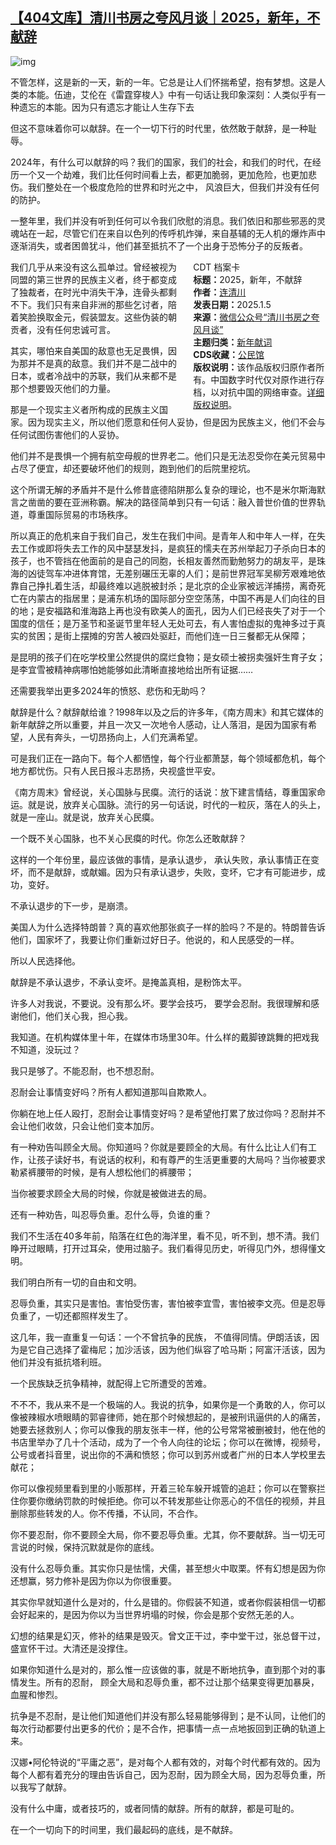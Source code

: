 <!--1736158669000-->
[【404文库】清川书房之夸风月谈｜2025，新年，不献辞](https://chinadigitaltimes.net/chinese/714701.html)
------

<p><img decoding="async" src="https://chinadigitaltimes.net/chinese/files/2025/01/332.jpg" alt="img"></p><p>不管怎样，这是新的一天，新的一年。它总是让人们怀揣希望，抱有梦想。这是人类的本能。伍迪，艾伦在《雷霆穿梭人》中有一句话让我印象深刻：人类似乎有一种遗忘的本能。因为只有遗忘才能让人生存下去</p><p>但这不意味着你可以献辞。在一个一切下行的时代里，依然敢于献辞，是一种耻辱。</p><p>2024年，有什么可以献辞的吗？我们的国家，我们的社会，和我们的时代，在经历一个又一个劫难，我们比任何时间看上去，都更加脆弱，更加危险，也更加悲伤。我们整处在一个极度危险的世界和时光之中， 风浪巨大，但我们并没有任何的防护。</p><p>一整年里，我们并没有听到任何可以令我们欣慰的消息。我们依旧和那些邪恶的灵魂站在一起，尽管它们在来自以色列的传呼机炸弹，来自基辅的无人机的爆炸声中逐渐消失，或者困兽犹斗，他们甚至抵抗不了一个出身于恐怖分子的反叛者。</p><div style="width:42%;float:right;padding-left:20px;"><div class="su-spoiler su-spoiler-style-fancy su-spoiler-icon-chevron-circle" data-scroll-offset="0" data-anchor-in-url="no"><div class="su-spoiler-title" tabindex="0" role="button"><span class="su-spoiler-icon"></span>CDT 档案卡</div><div class="su-spoiler-content su-u-clearfix su-u-trim"><strong>标题：</strong>2025，新年，不献辞<br><strong>作者：</strong><a href="https://chinadigitaltimes.net/space/清川书房之夸风月谈" target="_blank">连清川</a><br><strong>发表日期：</strong>2025.1.5<br><strong>来源：</strong><a href="" target="_blank">微信公众号“清川书房之夸风月谈”</a><br><strong>主题归类：</strong><a href="https://chinadigitaltimes.net/space/新年献词" target="_blank">新年献词</a><br><strong>CDS收藏：</strong><a href="https://chinadigitaltimes.net/space/%E5%85%AC%E6%B0%91%E9%A6%86" target="_blank" rel="noopener">公民馆</a><br><strong>版权说明：</strong>该作品版权归原作者所有。中国数字时代仅对原作进行存档，以对抗中国的网络审查。<a href="https://chinadigitaltimes.net/chinese/copyright">详细版权说明</a>。</div></div></div><p>我们几乎从来没有这么孤单过。曾经被视为同盟的第三世界的民族主义者，终于都变成了独裁者，在时光中消失干净，连骨头都剩不下。我们只有来自非洲的那些乞讨者，陪着笑脸换取金元，假装盟友。这些伪装的朝贡者，没有任何忠诚可言。</p><p>其实，哪怕来自美国的敌意也无足畏惧，因为那并不是真的敌意。我们并不是二战中的日本，或者冷战中的苏联，我们从来都不是那个想要毁灭他们的力量。</p><p>那是一个现实主义者所构成的民族主义国家。因为现实主义，所以他们愿意和任何人妥协，但是因为民族主义，他们不会与任何试图伤害他们的人妥协。</p><p>他们并不是畏惧一个拥有航空母舰的世界老二。他们只是无法忍受你在美元贸易中占尽了便宜，却还要破坏他们的规则，跑到他们的后院里挖坑。</p><p>这个所谓无解的矛盾并不是什么修昔底德陷阱那么复杂的理论，也不是米尔斯海默言之凿凿的要在亚洲称霸。解决的路径简单到只有一句话：融入普世价值的世界轨道，尊重国际贸易的市场秩序。</p><p>所以真正的危机来自于我们自己，发生在我们中间。是青年人和中年人一样，在失去工作或即将失去工作的风中瑟瑟发抖，是疯狂的懦夫在苏州举起刀子杀向日本的孩子，也不管挡在他面前的是自己的同胞，长相友善然而勤勉努力的胡友平，是珠海的凶徒驾车冲进体育馆，无差别碾压无辜的人们；是前世界冠军吴柳芳艰难地依靠自己挣扎着生活，却最终难以逃脱被封杀；是北京的企业家被远洋捕捞，离奇死亡在内蒙古的指居里；是浦东机场的国际部分空空荡荡，中国不再是人们向往的目的地；是安福路和淮海路上再也没有欧美人的面孔，因为人们已经丧失了对于一个国度的信任；是万圣节和圣诞节里年轻人无处可去，有人害怕虚拟的鬼神多过于真实的贫困；是街上摆摊的穷苦人被四处驱赶，而他们连一日三餐都无从保障；</p><p>是昆明的孩子们在吃学校里公然提供的腐烂食物；是女硕士被拐卖强奸生育子女；是李宜雪被精神病哪怕她能够如此清晰直接地给出所有证据……</p><p>还需要我举出更多2024年的愤怒、悲伤和无助吗？</p><p>献辞是什么？献辞献给谁？1998年以及之后的许多年，《南方周末》和其它媒体的新年献辞之所以重要，并且一次又一次地令人感动，让人落泪，是因为国家有希望，人民有奔头，一切昂扬向上，人们充满希望。</p><p>可是我们正在一路向下。每个人都恓惶，每个行业都萧瑟，每个领域都危机，每个地方都忧伤。只有人民日报斗志昂扬，央视盛世平安。</p><p>《南方周末》曾经说，关心国脉与民瘼。流行的话说：放下建言情结，尊重国家命运。就是说，放弃关心国脉。流行的另一句话说，时代的一粒灰，落在人的头上，就是一座山。就是说，放弃关心民瘼。</p><p>一个既不关心国脉，也不关心民瘼的时代。你怎么还敢献辞？</p><p>这样的一个年份里，最应该做的事情，是承认退步， 承认失败，承认事情正在变坏，而不是献辞，或献媚。因为只有承认退步，失败，变坏，它才有可能进步，成功，变好。</p><p>不承认退步的下一步，是崩溃。</p><p>美国人为什么选择特朗普？真的喜欢他那张疯子一样的脸吗？不是的。特朗普告诉他们，国家坏了，我要让你们重新过好日子。他说的，和人民感受的一样。</p><p>所以人民选择他。</p><p>献辞是不承认退步，不承认变坏。是掩盖真相，是粉饰太平。</p><p>许多人对我说，不要说。没有那么坏。要学会技巧， 要学会忍耐。我很理解和感谢他们，他们关心我，担心我。</p><p>我知道。在机构媒体里十年，在媒体市场里30年。什么样的戴脚镣跳舞的把戏我不知道，没玩过？</p><p>我只是够了。不能忍耐，也不想忍耐。</p><p>忍耐会让事情变好吗？所有人都知道那叫自欺欺人。</p><p>你躺在地上任人殴打，忍耐会让事情变好吗？是希望他打累了放过你吗？忍耐并不会让他们收敛，只会让他们变本加厉。</p><p>有一种劝告叫顾全大局。你知道吗？你就是要顾全的大局。有什么比让人们有工作，让孩子读好书，有说话的权利，和有尊严的生活更重要的大局吗？当你被要求勒紧裤腰带的时候，是有人想松他们的裤腰带；</p><p>当你被要求顾全大局的时候，你就是被做进去的局。</p><p>还有一种劝告，叫忍辱负重。忍什么辱，负谁的重？</p><p>我们不生活在40多年前，陷落在红色的海洋里，看不见，听不到，想不清。我们睁开过眼睛，打开过耳朵，使用过脑子。我们看得见历史，听得见门外，想得懂文明。</p><p>我们明白所有一切的自由和文明。</p><p>忍辱负重，其实只是害怕。害怕受伤害，害怕被李宜雪，害怕被李文亮。但是忍辱负重了，一切还都照样发生了。</p><p>这几年，我一直重复一句话：一个不曾抗争的民族， 不值得同情。伊朗活该，因为是它自己选择了霍梅尼；加沙活该，因为他们纵容了哈马斯；阿富汗活该，因为他们并没有抵抗塔利班。</p><p>一个民族缺乏抗争精神，就配得上它所遭受的苦难。</p><p>不不不，我从来不是一个极端的人。我说的抗争，如果你是一个勇敢的人，你可以像被辣椒水喷眼睛的郭睿律师，她在那个时候想起的，是被刑讯逼供的人的痛苦，她要去拯救别人；你可以像我的朋友张丰一样，他的公号常常被删被封，他在他的书店里举办了几十个活动，成为了一个令人向往的论坛；你可以在微博，视频号，公号或者抖音里，说出你的不满和愤怒；你可以到苏州或者广州的日本人学校里去献花；</p><p>你可以像视频里看到里的小贩那样，开着三轮车躲开城管的追赶；你可以在警察拦住你要你缴纳罚款的时候拒绝。你可以不转发那些让你恶心的不信任的视频，并且删除那些转发的人。你不传播，不认同，不合作。</p><p>你不要忍耐，你不要顾全大局，你不要忍辱负重。尤其，你不要献辞。当一切无可言说的时候，保持沉默就是你的底线。</p><p>没有什么忍辱负重。其实你只是怯懦，犬儒，甚至想火中取栗。怀有幻想是因为你还想赢，努力修补是因为你以为你很重要。</p><p>其实你早就知道什么是对的，什么是错的。你假装不知道，或者你假装相信一切都会好起来的，是因为你以为当世界坍塌的时候，你会是那个安然无恙的人。</p><p>幻想的结果是幻灭，修补的结果是毁灭。曾文正干过，李中堂干过，张总督干过，盛宣怀干过。大清还是没撑住。</p><p>如果你知道什么是对的，那么惟一应该做的事，就是不断地抗争，直到那个对的事情发生。所有的忍耐， 顾全大局和忍辱负重，都不过让那个结果变得更加暴戾，血腥和惨烈。</p><p>抗争是不忍耐，是让他们知道他们并没有那么轻易能够得到；是不认同，让他们的每次行动都要付出更多的代价；是不合作，把事情一点一点地扳回到正确的轨道上来。</p><p>汉娜•阿伦特说的“平庸之恶”，是对每个人都有效的，对每个时代都有效的。因为每个人都有着充分的理由告诉自己，因为忍耐，因为顾全大局，因为忍辱负重，所以我写了献辞。</p><p>没有什么中庸，或者技巧的，或者同情的献辞。所有的献辞，都是可耻的。</p><p>在一个一切向下的时间里，我们最起码的底线，是不献辞。</p><div class="addtoany_share_save_container addtoany_content addtoany_content_bottom"><div class="a2a_kit a2a_kit_size_32 addtoany_list" data-a2a-url="https://chinadigitaltimes.net/chinese/714701.html" data-a2a-title="【404文库】清川书房之夸风月谈｜2025，新年，不献辞"><a class="a2a_button_facebook" href="https://www.addtoany.com/add_to/facebook?linkurl=https%3A%2F%2Fchinadigitaltimes.net%2Fchinese%2F714701.html&amp;linkname=%E3%80%90404%E6%96%87%E5%BA%93%E3%80%91%E6%B8%85%E5%B7%9D%E4%B9%A6%E6%88%BF%E4%B9%8B%E5%A4%B8%E9%A3%8E%E6%9C%88%E8%B0%88%EF%BD%9C2025%EF%BC%8C%E6%96%B0%E5%B9%B4%EF%BC%8C%E4%B8%8D%E7%8C%AE%E8%BE%9E" title="Facebook" rel="nofollow noopener" target="_blank"></a><a class="a2a_button_twitter" href="https://www.addtoany.com/add_to/twitter?linkurl=https%3A%2F%2Fchinadigitaltimes.net%2Fchinese%2F714701.html&amp;linkname=%E3%80%90404%E6%96%87%E5%BA%93%E3%80%91%E6%B8%85%E5%B7%9D%E4%B9%A6%E6%88%BF%E4%B9%8B%E5%A4%B8%E9%A3%8E%E6%9C%88%E8%B0%88%EF%BD%9C2025%EF%BC%8C%E6%96%B0%E5%B9%B4%EF%BC%8C%E4%B8%8D%E7%8C%AE%E8%BE%9E" title="Twitter" rel="nofollow noopener" target="_blank"></a><a class="a2a_button_telegram" href="https://www.addtoany.com/add_to/telegram?linkurl=https%3A%2F%2Fchinadigitaltimes.net%2Fchinese%2F714701.html&amp;linkname=%E3%80%90404%E6%96%87%E5%BA%93%E3%80%91%E6%B8%85%E5%B7%9D%E4%B9%A6%E6%88%BF%E4%B9%8B%E5%A4%B8%E9%A3%8E%E6%9C%88%E8%B0%88%EF%BD%9C2025%EF%BC%8C%E6%96%B0%E5%B9%B4%EF%BC%8C%E4%B8%8D%E7%8C%AE%E8%BE%9E" title="Telegram" rel="nofollow noopener" target="_blank"></a><a class="a2a_button_reddit" href="https://www.addtoany.com/add_to/reddit?linkurl=https%3A%2F%2Fchinadigitaltimes.net%2Fchinese%2F714701.html&amp;linkname=%E3%80%90404%E6%96%87%E5%BA%93%E3%80%91%E6%B8%85%E5%B7%9D%E4%B9%A6%E6%88%BF%E4%B9%8B%E5%A4%B8%E9%A3%8E%E6%9C%88%E8%B0%88%EF%BD%9C2025%EF%BC%8C%E6%96%B0%E5%B9%B4%EF%BC%8C%E4%B8%8D%E7%8C%AE%E8%BE%9E" title="Reddit" rel="nofollow noopener" target="_blank"></a><a class="a2a_button_whatsapp" href="https://www.addtoany.com/add_to/whatsapp?linkurl=https%3A%2F%2Fchinadigitaltimes.net%2Fchinese%2F714701.html&amp;linkname=%E3%80%90404%E6%96%87%E5%BA%93%E3%80%91%E6%B8%85%E5%B7%9D%E4%B9%A6%E6%88%BF%E4%B9%8B%E5%A4%B8%E9%A3%8E%E6%9C%88%E8%B0%88%EF%BD%9C2025%EF%BC%8C%E6%96%B0%E5%B9%B4%EF%BC%8C%E4%B8%8D%E7%8C%AE%E8%BE%9E" title="WhatsApp" rel="nofollow noopener" target="_blank"></a><a class="a2a_button_email" href="https://www.addtoany.com/add_to/email?linkurl=https%3A%2F%2Fchinadigitaltimes.net%2Fchinese%2F714701.html&amp;linkname=%E3%80%90404%E6%96%87%E5%BA%93%E3%80%91%E6%B8%85%E5%B7%9D%E4%B9%A6%E6%88%BF%E4%B9%8B%E5%A4%B8%E9%A3%8E%E6%9C%88%E8%B0%88%EF%BD%9C2025%EF%BC%8C%E6%96%B0%E5%B9%B4%EF%BC%8C%E4%B8%8D%E7%8C%AE%E8%BE%9E" title="Email" rel="nofollow noopener" target="_blank"></a><a class="a2a_button_copy_link" href="https://www.addtoany.com/add_to/copy_link?linkurl=https%3A%2F%2Fchinadigitaltimes.net%2Fchinese%2F714701.html&amp;linkname=%E3%80%90404%E6%96%87%E5%BA%93%E3%80%91%E6%B8%85%E5%B7%9D%E4%B9%A6%E6%88%BF%E4%B9%8B%E5%A4%B8%E9%A3%8E%E6%9C%88%E8%B0%88%EF%BD%9C2025%EF%BC%8C%E6%96%B0%E5%B9%B4%EF%BC%8C%E4%B8%8D%E7%8C%AE%E8%BE%9E" title="Copy Link" rel="nofollow noopener" target="_blank"></a><a class="a2a_dd addtoany_share_save addtoany_share" href="https://www.addtoany.com/share"></a></div></div>
